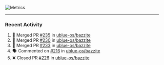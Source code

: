 ![Metrics](https://metrics.lecoq.io/KyleGospo?template=classic&base=header%2C%20activity%2C%20community%2C%20repositories%2C%20metadata&base.indepth=false&base.hireable=false&base.skip=false&config.timezone=America%2FLos_Angeles)

---
### Recent Activity
<!--START_SECTION:activity-->
1. 🎉 Merged PR [#235](https://github.com/ublue-os/bazzite/pull/235) in [ublue-os/bazzite](https://github.com/ublue-os/bazzite)
2. 🎉 Merged PR [#230](https://github.com/ublue-os/bazzite/pull/230) in [ublue-os/bazzite](https://github.com/ublue-os/bazzite)
3. 🎉 Merged PR [#233](https://github.com/ublue-os/bazzite/pull/233) in [ublue-os/bazzite](https://github.com/ublue-os/bazzite)
4. 🗣 Commented on [#216](https://github.com/ublue-os/bazzite/issues/216#issuecomment-1698624370) in [ublue-os/bazzite](https://github.com/ublue-os/bazzite)
5. ❌ Closed PR [#226](https://github.com/ublue-os/bazzite/pull/226) in [ublue-os/bazzite](https://github.com/ublue-os/bazzite)
<!--END_SECTION:activity-->
